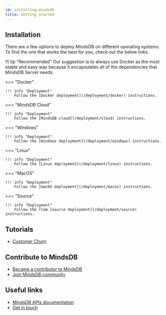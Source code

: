 ```yaml
---
id: installing-mindsdb
title: Getting started
---
```


## Installation

There are a few options to deploy MindsDB on different operating systems. To find the one that works the best for you, check out the below links.

!!! tip "Recommended"
    Our suggestion is to always use Docker as the most stable and easy way because it encapsulates all of the dependencies that MindsDB Server needs.

=== "Docker"

    !!! info "Deployment"
        Follow the [Docker deployment](/deployment/docker) instructions.

=== "MindsDB Cloud"

    !!! info "Deployment"
        Follow the [MindsDB cloud](/deployment/cloud) instructions.

=== "Windows"

    !!! info "Deployment"
        Follow the [Windows deployment](/deployment/windows) instructions.

=== "Linux"

    !!! info "Deployment"
        Follow the [Linux deployment](/deployment/linux) instructions.

=== "MacOS"

    !!! info "Deployment"
        Follow the [macOS deployment](/deployment/macos) instructions.

=== "Source"

    !!! info "Deployment"
        Follow the from [source deployment](/deployment/source) instructions.


## Tutorials

* [Customer Churn](/tutorials/customer-churn/)

## Contribute to MindsDB

* [Became a contributor to MindsDB](/contribute)
* [Join MindsDB community](/community)

## Useful links

 * <a href="https://apidocs.mindsdb.com/" target="_blank">MindsDB APIs documentation</a>
 * <a href="https://mindsdb.com/contact-us/" target="_blank">Get in touch</a>
 

